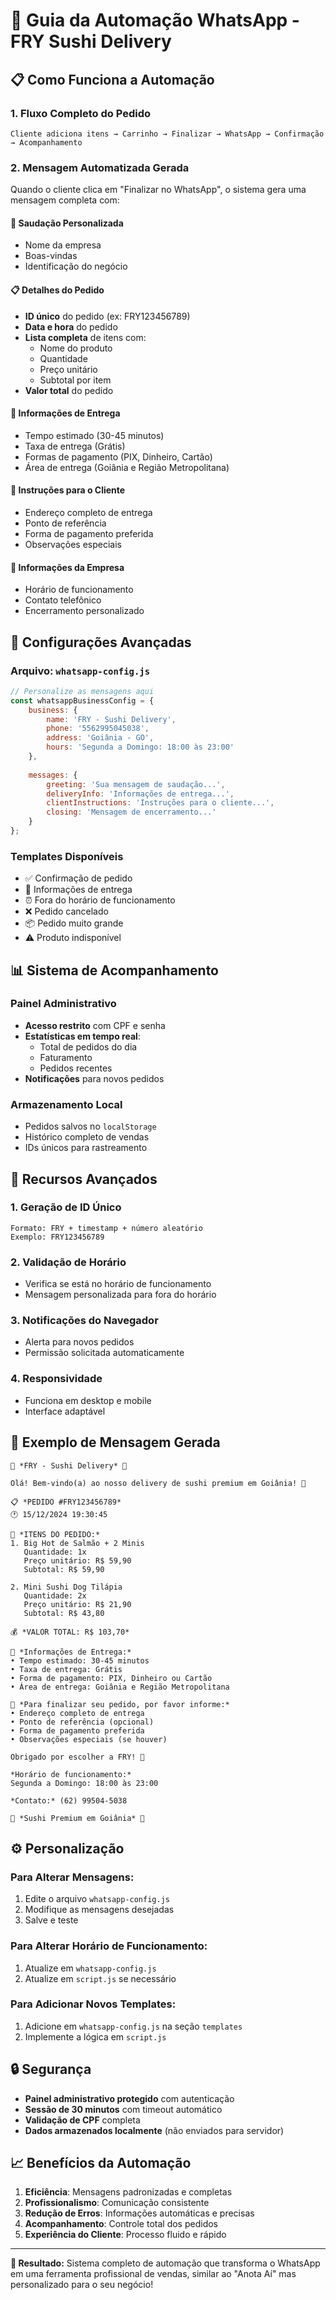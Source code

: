 # 🤖 Guia da Automação WhatsApp - FRY Sushi Delivery

## 📋 **Como Funciona a Automação**

### **1. Fluxo Completo do Pedido**
```
Cliente adiciona itens → Carrinho → Finalizar → WhatsApp → Confirmação → Acompanhamento
```

### **2. Mensagem Automatizada Gerada**
Quando o cliente clica em "Finalizar no WhatsApp", o sistema gera uma mensagem completa com:

#### **🍣 Saudação Personalizada**
- Nome da empresa
- Boas-vindas
- Identificação do negócio

#### **📋 Detalhes do Pedido**
- **ID único** do pedido (ex: FRY123456789)
- **Data e hora** do pedido
- **Lista completa** de itens com:
  - Nome do produto
  - Quantidade
  - Preço unitário
  - Subtotal por item
- **Valor total** do pedido

#### **🚚 Informações de Entrega**
- Tempo estimado (30-45 minutos)
- Taxa de entrega (Grátis)
- Formas de pagamento (PIX, Dinheiro, Cartão)
- Área de entrega (Goiânia e Região Metropolitana)

#### **📝 Instruções para o Cliente**
- Endereço completo de entrega
- Ponto de referência
- Forma de pagamento preferida
- Observações especiais

#### **🏪 Informações da Empresa**
- Horário de funcionamento
- Contato telefônico
- Encerramento personalizado

## 🔧 **Configurações Avançadas**

### **Arquivo: `whatsapp-config.js`**
```javascript
// Personalize as mensagens aqui
const whatsappBusinessConfig = {
    business: {
        name: 'FRY - Sushi Delivery',
        phone: '5562995045038',
        address: 'Goiânia - GO',
        hours: 'Segunda a Domingo: 18:00 às 23:00'
    },
    
    messages: {
        greeting: 'Sua mensagem de saudação...',
        deliveryInfo: 'Informações de entrega...',
        clientInstructions: 'Instruções para o cliente...',
        closing: 'Mensagem de encerramento...'
    }
};
```

### **Templates Disponíveis**
- ✅ Confirmação de pedido
- 🚚 Informações de entrega
- ⏰ Fora do horário de funcionamento
- ❌ Pedido cancelado
- 📦 Pedido muito grande
- ⚠️ Produto indisponível

## 📊 **Sistema de Acompanhamento**

### **Painel Administrativo**
- **Acesso restrito** com CPF e senha
- **Estatísticas em tempo real**:
  - Total de pedidos do dia
  - Faturamento
  - Pedidos recentes
- **Notificações** para novos pedidos

### **Armazenamento Local**
- Pedidos salvos no `localStorage`
- Histórico completo de vendas
- IDs únicos para rastreamento

## 🚀 **Recursos Avançados**

### **1. Geração de ID Único**
```
Formato: FRY + timestamp + número aleatório
Exemplo: FRY123456789
```

### **2. Validação de Horário**
- Verifica se está no horário de funcionamento
- Mensagem personalizada para fora do horário

### **3. Notificações do Navegador**
- Alerta para novos pedidos
- Permissão solicitada automaticamente

### **4. Responsividade**
- Funciona em desktop e mobile
- Interface adaptável

## 📱 **Exemplo de Mensagem Gerada**

```
🍣 *FRY - Sushi Delivery* 🍣

Olá! Bem-vindo(a) ao nosso delivery de sushi premium em Goiânia! 🎉

📋 *PEDIDO #FRY123456789*
🕐 15/12/2024 19:30:45

🍱 *ITENS DO PEDIDO:*
1. Big Hot de Salmão + 2 Minis
   Quantidade: 1x
   Preço unitário: R$ 59,90
   Subtotal: R$ 59,90

2. Mini Sushi Dog Tilápia
   Quantidade: 2x
   Preço unitário: R$ 21,90
   Subtotal: R$ 43,80

💰 *VALOR TOTAL: R$ 103,70*

🚚 *Informações de Entrega:*
• Tempo estimado: 30-45 minutos
• Taxa de entrega: Grátis
• Forma de pagamento: PIX, Dinheiro ou Cartão
• Área de entrega: Goiânia e Região Metropolitana

📝 *Para finalizar seu pedido, por favor informe:*
• Endereço completo de entrega
• Ponto de referência (opcional)
• Forma de pagamento preferida
• Observações especiais (se houver)

Obrigado por escolher a FRY! 🙏

*Horário de funcionamento:*
Segunda a Domingo: 18:00 às 23:00

*Contato:* (62) 99504-5038

🍣 *Sushi Premium em Goiânia* 🍣
```

## ⚙️ **Personalização**

### **Para Alterar Mensagens:**
1. Edite o arquivo `whatsapp-config.js`
2. Modifique as mensagens desejadas
3. Salve e teste

### **Para Alterar Horário de Funcionamento:**
1. Atualize em `whatsapp-config.js`
2. Atualize em `script.js` se necessário

### **Para Adicionar Novos Templates:**
1. Adicione em `whatsapp-config.js` na seção `templates`
2. Implemente a lógica em `script.js`

## 🔒 **Segurança**

- **Painel administrativo protegido** com autenticação
- **Sessão de 30 minutos** com timeout automático
- **Validação de CPF** completa
- **Dados armazenados localmente** (não enviados para servidor)

## 📈 **Benefícios da Automação**

1. **Eficiência**: Mensagens padronizadas e completas
2. **Profissionalismo**: Comunicação consistente
3. **Redução de Erros**: Informações automáticas e precisas
4. **Acompanhamento**: Controle total dos pedidos
5. **Experiência do Cliente**: Processo fluido e rápido

---

**🎯 Resultado:** Sistema completo de automação que transforma o WhatsApp em uma ferramenta profissional de vendas, similar ao "Anota Aí" mas personalizado para o seu negócio!
